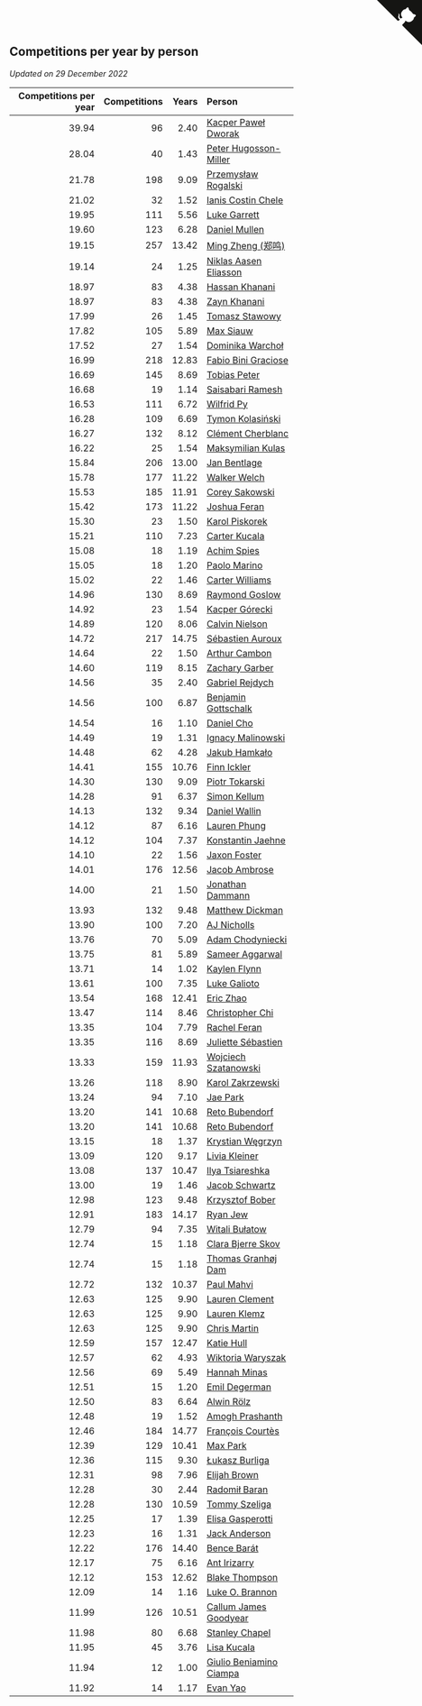 ## Competitions per year by person

*Updated on 29 December 2022*

| Competitions per year | Competitions | Years | Person |
| ---: | ---: | ---: | :--- |
| 39.94 | 96 | 2.40 | [Kacper Paweł Dworak](https://www.worldcubeassociation.org/persons/2020DWOR01) |
| 28.04 | 40 | 1.43 | [Peter Hugosson-Miller](https://www.worldcubeassociation.org/persons/2021HUGO01) |
| 21.78 | 198 | 9.09 | [Przemysław Rogalski](https://www.worldcubeassociation.org/persons/2013ROGA02) |
| 21.02 | 32 | 1.52 | [Ianis Costin Chele](https://www.worldcubeassociation.org/persons/2021CHEL01) |
| 19.95 | 111 | 5.56 | [Luke Garrett](https://www.worldcubeassociation.org/persons/2017GARR05) |
| 19.60 | 123 | 6.28 | [Daniel Mullen](https://www.worldcubeassociation.org/persons/2016MULL04) |
| 19.15 | 257 | 13.42 | [Ming Zheng (郑鸣)](https://www.worldcubeassociation.org/persons/2009ZHEN11) |
| 19.14 | 24 | 1.25 | [Niklas Aasen Eliasson](https://www.worldcubeassociation.org/persons/2021ELIA01) |
| 18.97 | 83 | 4.38 | [Hassan Khanani](https://www.worldcubeassociation.org/persons/2018KHAN26) |
| 18.97 | 83 | 4.38 | [Zayn Khanani](https://www.worldcubeassociation.org/persons/2018KHAN28) |
| 17.99 | 26 | 1.45 | [Tomasz Stawowy](https://www.worldcubeassociation.org/persons/2021STAW01) |
| 17.82 | 105 | 5.89 | [Max Siauw](https://www.worldcubeassociation.org/persons/2017SIAU02) |
| 17.52 | 27 | 1.54 | [Dominika Warchoł](https://www.worldcubeassociation.org/persons/2021WARC01) |
| 16.99 | 218 | 12.83 | [Fabio Bini Graciose](https://www.worldcubeassociation.org/persons/2010GRAC02) |
| 16.69 | 145 | 8.69 | [Tobias Peter](https://www.worldcubeassociation.org/persons/2014PETE03) |
| 16.68 | 19 | 1.14 | [Saisabari Ramesh](https://www.worldcubeassociation.org/persons/2021RAME01) |
| 16.53 | 111 | 6.72 | [Wilfrid Py](https://www.worldcubeassociation.org/persons/2016PYWI01) |
| 16.28 | 109 | 6.69 | [Tymon Kolasiński](https://www.worldcubeassociation.org/persons/2016KOLA02) |
| 16.27 | 132 | 8.12 | [Clément Cherblanc](https://www.worldcubeassociation.org/persons/2014CHER05) |
| 16.22 | 25 | 1.54 | [Maksymilian Kulas](https://www.worldcubeassociation.org/persons/2021KULA02) |
| 15.84 | 206 | 13.00 | [Jan Bentlage](https://www.worldcubeassociation.org/persons/2010BENT01) |
| 15.78 | 177 | 11.22 | [Walker Welch](https://www.worldcubeassociation.org/persons/2011WELC01) |
| 15.53 | 185 | 11.91 | [Corey Sakowski](https://www.worldcubeassociation.org/persons/2011SAKO01) |
| 15.42 | 173 | 11.22 | [Joshua Feran](https://www.worldcubeassociation.org/persons/2011FERA01) |
| 15.30 | 23 | 1.50 | [Karol Piskorek](https://www.worldcubeassociation.org/persons/2021PISK01) |
| 15.21 | 110 | 7.23 | [Carter Kucala](https://www.worldcubeassociation.org/persons/2015KUCA01) |
| 15.08 | 18 | 1.19 | [Achim Spies](https://www.worldcubeassociation.org/persons/2021SPIE01) |
| 15.05 | 18 | 1.20 | [Paolo Marino](https://www.worldcubeassociation.org/persons/2021MARI04) |
| 15.02 | 22 | 1.46 | [Carter Williams](https://www.worldcubeassociation.org/persons/2021WILL06) |
| 14.96 | 130 | 8.69 | [Raymond Goslow](https://www.worldcubeassociation.org/persons/2014GOSL01) |
| 14.92 | 23 | 1.54 | [Kacper Górecki](https://www.worldcubeassociation.org/persons/2021GORE01) |
| 14.89 | 120 | 8.06 | [Calvin Nielson](https://www.worldcubeassociation.org/persons/2014NIEL03) |
| 14.72 | 217 | 14.75 | [Sébastien Auroux](https://www.worldcubeassociation.org/persons/2008AURO01) |
| 14.64 | 22 | 1.50 | [Arthur Cambon](https://www.worldcubeassociation.org/persons/2021CAMB01) |
| 14.60 | 119 | 8.15 | [Zachary Garber](https://www.worldcubeassociation.org/persons/2014GARB01) |
| 14.56 | 35 | 2.40 | [Gabriel Rejdych](https://www.worldcubeassociation.org/persons/2020REJD01) |
| 14.56 | 100 | 6.87 | [Benjamin Gottschalk](https://www.worldcubeassociation.org/persons/2016GOTT01) |
| 14.54 | 16 | 1.10 | [Daniel Cho](https://www.worldcubeassociation.org/persons/2021CHOD01) |
| 14.49 | 19 | 1.31 | [Ignacy Malinowski](https://www.worldcubeassociation.org/persons/2021MALI02) |
| 14.48 | 62 | 4.28 | [Jakub Hamkało](https://www.worldcubeassociation.org/persons/2018HAMK01) |
| 14.41 | 155 | 10.76 | [Finn Ickler](https://www.worldcubeassociation.org/persons/2012ICKL01) |
| 14.30 | 130 | 9.09 | [Piotr Tokarski](https://www.worldcubeassociation.org/persons/2013TOKA01) |
| 14.28 | 91 | 6.37 | [Simon Kellum](https://www.worldcubeassociation.org/persons/2016KELL12) |
| 14.13 | 132 | 9.34 | [Daniel Wallin](https://www.worldcubeassociation.org/persons/2013WALL03) |
| 14.12 | 87 | 6.16 | [Lauren Phung](https://www.worldcubeassociation.org/persons/2016PHUN02) |
| 14.12 | 104 | 7.37 | [Konstantin Jaehne](https://www.worldcubeassociation.org/persons/2015JAEH01) |
| 14.10 | 22 | 1.56 | [Jaxon Foster](https://www.worldcubeassociation.org/persons/2021FOST01) |
| 14.01 | 176 | 12.56 | [Jacob Ambrose](https://www.worldcubeassociation.org/persons/2010AMBR01) |
| 14.00 | 21 | 1.50 | [Jonathan Dammann](https://www.worldcubeassociation.org/persons/2021DAMM01) |
| 13.93 | 132 | 9.48 | [Matthew Dickman](https://www.worldcubeassociation.org/persons/2013DICK01) |
| 13.90 | 100 | 7.20 | [AJ Nicholls](https://www.worldcubeassociation.org/persons/2015NICH04) |
| 13.76 | 70 | 5.09 | [Adam Chodyniecki](https://www.worldcubeassociation.org/persons/2017CHOD02) |
| 13.75 | 81 | 5.89 | [Sameer Aggarwal](https://www.worldcubeassociation.org/persons/2017AGGA01) |
| 13.71 | 14 | 1.02 | [Kaylen Flynn](https://www.worldcubeassociation.org/persons/2022FLYN01) |
| 13.61 | 100 | 7.35 | [Luke Galioto](https://www.worldcubeassociation.org/persons/2015GALI02) |
| 13.54 | 168 | 12.41 | [Eric Zhao](https://www.worldcubeassociation.org/persons/2010ZHAO19) |
| 13.47 | 114 | 8.46 | [Christopher Chi](https://www.worldcubeassociation.org/persons/2014CHIC01) |
| 13.35 | 104 | 7.79 | [Rachel Feran](https://www.worldcubeassociation.org/persons/2015FERA01) |
| 13.35 | 116 | 8.69 | [Juliette Sébastien](https://www.worldcubeassociation.org/persons/2014SEBA01) |
| 13.33 | 159 | 11.93 | [Wojciech Szatanowski](https://www.worldcubeassociation.org/persons/2011SZAT01) |
| 13.26 | 118 | 8.90 | [Karol Zakrzewski](https://www.worldcubeassociation.org/persons/2014ZAKR01) |
| 13.24 | 94 | 7.10 | [Jae Park](https://www.worldcubeassociation.org/persons/2015PARK24) |
| 13.20 | 141 | 10.68 | [Reto Bubendorf](https://www.worldcubeassociation.org/persons/2012BUBE01) |
| 13.20 | 141 | 10.68 | [Reto Bubendorf](https://www.worldcubeassociation.org/persons/2012BUBE01) |
| 13.15 | 18 | 1.37 | [Krystian Węgrzyn](https://www.worldcubeassociation.org/persons/2021WEGR01) |
| 13.09 | 120 | 9.17 | [Livia Kleiner](https://www.worldcubeassociation.org/persons/2013KLEI03) |
| 13.08 | 137 | 10.47 | [Ilya Tsiareshka](https://www.worldcubeassociation.org/persons/2012TERE01) |
| 13.00 | 19 | 1.46 | [Jacob Schwartz](https://www.worldcubeassociation.org/persons/2021SCHW01) |
| 12.98 | 123 | 9.48 | [Krzysztof Bober](https://www.worldcubeassociation.org/persons/2013BOBE01) |
| 12.91 | 183 | 14.17 | [Ryan Jew](https://www.worldcubeassociation.org/persons/2008JEWR01) |
| 12.79 | 94 | 7.35 | [Witali Bułatow](https://www.worldcubeassociation.org/persons/2015BUAT01) |
| 12.74 | 15 | 1.18 | [Clara Bjerre Skov](https://www.worldcubeassociation.org/persons/2021SKOV01) |
| 12.74 | 15 | 1.18 | [Thomas Granhøj Dam](https://www.worldcubeassociation.org/persons/2021DAMT01) |
| 12.72 | 132 | 10.37 | [Paul Mahvi](https://www.worldcubeassociation.org/persons/2012MAHV01) |
| 12.63 | 125 | 9.90 | [Lauren Clement](https://www.worldcubeassociation.org/persons/2013KLEM01) |
| 12.63 | 125 | 9.90 | [Lauren Klemz](https://www.worldcubeassociation.org/persons/2013KLEM01) |
| 12.63 | 125 | 9.90 | [Chris Martin](https://www.worldcubeassociation.org/persons/2013MART03) |
| 12.59 | 157 | 12.47 | [Katie Hull](https://www.worldcubeassociation.org/persons/2010HULL01) |
| 12.57 | 62 | 4.93 | [Wiktoria Waryszak](https://www.worldcubeassociation.org/persons/2018WARY01) |
| 12.56 | 69 | 5.49 | [Hannah Minas](https://www.worldcubeassociation.org/persons/2017MINA04) |
| 12.51 | 15 | 1.20 | [Emil Degerman](https://www.worldcubeassociation.org/persons/2021DEGE01) |
| 12.50 | 83 | 6.64 | [Alwin Rölz](https://www.worldcubeassociation.org/persons/2016ROLZ01) |
| 12.48 | 19 | 1.52 | [Amogh Prashanth](https://www.worldcubeassociation.org/persons/2021PRAS01) |
| 12.46 | 184 | 14.77 | [François Courtès](https://www.worldcubeassociation.org/persons/2008COUR01) |
| 12.39 | 129 | 10.41 | [Max Park](https://www.worldcubeassociation.org/persons/2012PARK03) |
| 12.36 | 115 | 9.30 | [Łukasz Burliga](https://www.worldcubeassociation.org/persons/2013BURL01) |
| 12.31 | 98 | 7.96 | [Elijah Brown](https://www.worldcubeassociation.org/persons/2015BROW03) |
| 12.28 | 30 | 2.44 | [Radomił Baran](https://www.worldcubeassociation.org/persons/2020BARA02) |
| 12.28 | 130 | 10.59 | [Tommy Szeliga](https://www.worldcubeassociation.org/persons/2012SZEL01) |
| 12.25 | 17 | 1.39 | [Elisa Gasperotti](https://www.worldcubeassociation.org/persons/2021GASP01) |
| 12.23 | 16 | 1.31 | [Jack Anderson](https://www.worldcubeassociation.org/persons/2021ANDE05) |
| 12.22 | 176 | 14.40 | [Bence Barát](https://www.worldcubeassociation.org/persons/2008BARA01) |
| 12.17 | 75 | 6.16 | [Ant Irizarry](https://www.worldcubeassociation.org/persons/2016IRIZ02) |
| 12.12 | 153 | 12.62 | [Blake Thompson](https://www.worldcubeassociation.org/persons/2010THOM03) |
| 12.09 | 14 | 1.16 | [Luke O. Brannon](https://www.worldcubeassociation.org/persons/2021BRAN02) |
| 11.99 | 126 | 10.51 | [Callum James Goodyear](https://www.worldcubeassociation.org/persons/2012GOOD02) |
| 11.98 | 80 | 6.68 | [Stanley Chapel](https://www.worldcubeassociation.org/persons/2016CHAP04) |
| 11.95 | 45 | 3.76 | [Lisa Kucala](https://www.worldcubeassociation.org/persons/2019KUCA01) |
| 11.94 | 12 | 1.00 | [Giulio Beniamino Ciampa](https://www.worldcubeassociation.org/persons/2022CIAM01) |
| 11.92 | 14 | 1.17 | [Evan Yao](https://www.worldcubeassociation.org/persons/2021YAOE02) |


<a href="https://github.com/JustinTimeCuber/wca_statistics" class="github-corner" aria-label="View source on Github"><svg width="80" height="80" viewBox="0 0 250 250" style="fill:#151513; color:#fff; position: absolute; top: 0; border: 0; right: 0;" aria-hidden="true"><path d="M0,0 L115,115 L130,115 L142,142 L250,250 L250,0 Z"></path><path d="M128.3,109.0 C113.8,99.7 119.0,89.6 119.0,89.6 C122.0,82.7 120.5,78.6 120.5,78.6 C119.2,72.0 123.4,76.3 123.4,76.3 C127.3,80.9 125.5,87.3 125.5,87.3 C122.9,97.6 130.6,101.9 134.4,103.2" fill="currentColor" style="transform-origin: 130px 106px;" class="octo-arm"></path><path d="M115.0,115.0 C114.9,115.1 118.7,116.5 119.8,115.4 L133.7,101.6 C136.9,99.2 139.9,98.4 142.2,98.6 C133.8,88.0 127.5,74.4 143.8,58.0 C148.5,53.4 154.0,51.2 159.7,51.0 C160.3,49.4 163.2,43.6 171.4,40.1 C171.4,40.1 176.1,42.5 178.8,56.2 C183.1,58.6 187.2,61.8 190.9,65.4 C194.5,69.0 197.7,73.2 200.1,77.6 C213.8,80.2 216.3,84.9 216.3,84.9 C212.7,93.1 206.9,96.0 205.4,96.6 C205.1,102.4 203.0,107.8 198.3,112.5 C181.9,128.9 168.3,122.5 157.7,114.1 C157.9,116.9 156.7,120.9 152.7,124.9 L141.0,136.5 C139.8,137.7 141.6,141.9 141.8,141.8 Z" fill="currentColor" class="octo-body"></path></svg></a><style>.github-corner:hover .octo-arm{animation:octocat-wave 560ms ease-in-out}@keyframes octocat-wave{0%,100%{transform:rotate(0)}20%,60%{transform:rotate(-25deg)}40%,80%{transform:rotate(10deg)}}@media (max-width:500px){.github-corner:hover .octo-arm{animation:none}.github-corner .octo-arm{animation:octocat-wave 560ms ease-in-out}}</style>
